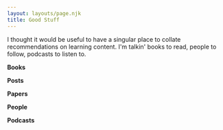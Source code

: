 ```yaml
---
layout: layouts/page.njk
title: Good Stuff
---
```

I thought it would be useful to have a singular place to collate recommendations on learning content. I'm talkin' books to read, people to follow, podcasts to listen to.

**Books**

**Posts**

**Papers**

**People**

**Podcasts**